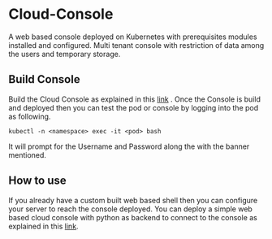 # Cloud-Console
A web based console deployed on Kubernetes with prerequisites modules installed and configured. Multi tenant console with restriction of data among the users and  temporary storage.

## Build Console
Build the Cloud Console as explained in this [link](https://github.com/PradeepTammali/Cloud-Console/tree/main/Console) . Once the Console is build and deployed then you can test the pod or console by logging into the pod as following.
```
kubectl -n <namespace> exec -it <pod> bash
```
It will prompt for the Username and Password along the with the banner mentioned.

## How to use
If you already have a custom built web based shell then you can configure your server to reach the console deployed. You can deploy a simple web based cloud console with python as backend to connect to the console as explained in this [link](#).

